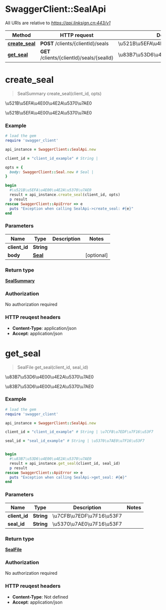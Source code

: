 # SwaggerClient::SealApi

All URIs are relative to *https://api.linksign.cn:443/v1*

Method | HTTP request | Description
------------- | ------------- | -------------
[**create_seal**](SealApi.md#create_seal) | **POST** /clients/{clientId}/seals | \u521B\u5EFA\u4E00\u4E2A\u5370\u7AE0
[**get_seal**](SealApi.md#get_seal) | **GET** /clients/{clientId}/seals/{sealId} | \u83B7\u53D6\u4E00\u4E2A\u5370\u7AE0


# **create_seal**
> SealSummary create_seal(client_id, opts)

\u521B\u5EFA\u4E00\u4E2A\u5370\u7AE0

\u521B\u5EFA\u4E00\u4E2A\u5370\u7AE0

### Example
```ruby
# load the gem
require 'swagger_client'

api_instance = SwaggerClient::SealApi.new

client_id = "client_id_example" # String | 

opts = { 
  body: SwaggerClient::Seal.new # Seal | 
}

begin
  #\u521B\u5EFA\u4E00\u4E2A\u5370\u7AE0
  result = api_instance.create_seal(client_id, opts)
  p result
rescue SwaggerClient::ApiError => e
  puts "Exception when calling SealApi->create_seal: #{e}"
end
```

### Parameters

Name | Type | Description  | Notes
------------- | ------------- | ------------- | -------------
 **client_id** | **String**|  | 
 **body** | [**Seal**](Seal.md)|  | [optional] 

### Return type

[**SealSummary**](SealSummary.md)

### Authorization

No authorization required

### HTTP reuqest headers

 - **Content-Type**: application/json
 - **Accept**: application/json



# **get_seal**
> SealFile get_seal(client_id, seal_id)

\u83B7\u53D6\u4E00\u4E2A\u5370\u7AE0

\u83B7\u53D6\u4E00\u4E2A\u5370\u7AE0

### Example
```ruby
# load the gem
require 'swagger_client'

api_instance = SwaggerClient::SealApi.new

client_id = "client_id_example" # String | \u7CFB\u7EDF\u7F16\u53F7

seal_id = "seal_id_example" # String | \u5370\u7AE0\u7F16\u53F7


begin
  #\u83B7\u53D6\u4E00\u4E2A\u5370\u7AE0
  result = api_instance.get_seal(client_id, seal_id)
  p result
rescue SwaggerClient::ApiError => e
  puts "Exception when calling SealApi->get_seal: #{e}"
end
```

### Parameters

Name | Type | Description  | Notes
------------- | ------------- | ------------- | -------------
 **client_id** | **String**| \u7CFB\u7EDF\u7F16\u53F7 | 
 **seal_id** | **String**| \u5370\u7AE0\u7F16\u53F7 | 

### Return type

[**SealFile**](SealFile.md)

### Authorization

No authorization required

### HTTP reuqest headers

 - **Content-Type**: Not defined
 - **Accept**: application/json



